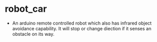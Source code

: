 # robot_car
- An arduino remote controlled robot which also has infrared object avoidance capability. It will stop or change diection if it senses an obstacle on its way.